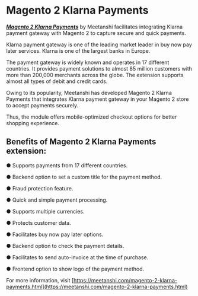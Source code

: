 # Magento 2 Klarna Payments

***[Magento 2 Klarna Payments](https://meetanshi.com/magento-2-klarna-payments.html)*** by Meetanshi facilitates integrating Klarna payment gateway with Magento 2 to capture secure and quick payments.

Klarna payment gateway is one of the leading market leader in buy now pay later services. Klarna is one of the largest banks in Europe.

The payment gateway is widely known and operates in 17 different countries. It provides payment solutions to almost 85 million customers with more than 200,000 merchants across the globe. The extension supports almost all types of debit and credit cards.

Owing to its popularity, Meetanshi has developed Magento 2 Klarna Payments that integrates Klarna payment gateway in your Magento 2 store to accept payments securely.

Thus, the module offers mobile-optimized checkout options for better shopping experience.

##  Benefits of Magento 2 Klarna Payments extension:

● Supports payments from 17 different countries.

● Backend option to set a custom title for the payment method.

● Fraud protection feature.

● Quick and simple payment processing.

● Supports multiple currencies.

● Protects customer data.

● Facilitates buy now pay later options.

● Backend option to check the payment details.

● Facilitates to send auto-invoice at the time of purchase.

● Frontend option to show logo of the payment method.

For more information, visit [https://meetanshi.com/magento-2-klarna-payments.html](https://meetanshi.com/magento-2-klarna-payments.html)





